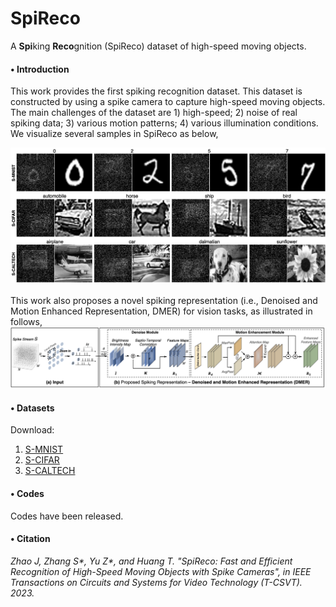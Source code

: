 # SpiReco
A **Spi**king **Reco**gnition (SpiReco) dataset of high-speed moving objects.


#### __$\bullet$ Introduction__

This work provides the first spiking recognition dataset. This dataset is constructed by using a spike camera to capture high-speed moving objects. The main challenges of the dataset are 1) high-speed; 2) noise of real spiking data; 3) various motion patterns; 4) various illumination conditions. We visualize several samples in SpiReco as below,

<div align=center>
<img alt="Figure 1 width="50%" src="https://github.com/Evin-X/SpiReco/blob/main/Figure/sample.png"/>
</div>
                                                                                              
<br/>
This work also proposes a novel spiking representation (i.e., Denoised and Motion Enhanced Representation, DMER) for vision tasks, as illustrated in follows,      
                                                                                                  
<div align=center>
<img alt="Figure 1 width="50%" src="https://github.com/Evin-X/SpiReco/blob/main/Figure/framework.png"/>
</div>

#### __$\bullet$ Datasets__
Download: 

1. [S-MNIST](https://pkuorgcn-my.sharepoint.com/:u:/g/personal/jwz_pku_org_cn/EcUqUWUEWytGp3PoWdG2I8YBc52W5Wb2oDKSBuuUtEOlJQ?e=qyQOwp)
2. [S-CIFAR](https://pkuorgcn-my.sharepoint.com/:u:/g/personal/jwz_pku_org_cn/EZmFnj-sAHtIgN5CJuhFibQBFuk2TsaIna0o05C9PlLUOA?e=zEjEo4)
3. [S-CALTECH](https://pkuorgcn-my.sharepoint.com/:u:/g/personal/jwz_pku_org_cn/EfjwWeCjyKRPnDAPANpVpvcBBdgyhSycJVTdxOi7Fm9jSA?e=ygkka2)


#### __$\bullet$ Codes__

Codes have been released.


#### __$\bullet$ Citation__

_Zhao J, Zhang S*, Yu Z*, and Huang T. "SpiReco: Fast and Efficient Recognition of High-Speed Moving Objects with Spike Cameras", in IEEE Transactions on Circuits and Systems for Video Technology (T-CSVT). 2023._
